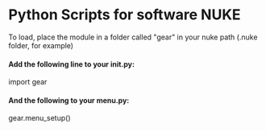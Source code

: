 # Python Scripts for software NUKE

To load, place the module in a folder called "gear" in your nuke path (.nuke folder, for example)

#### Add the following line to your init.py:
import gear

#### And the following to your menu.py:
gear.menu_setup()
